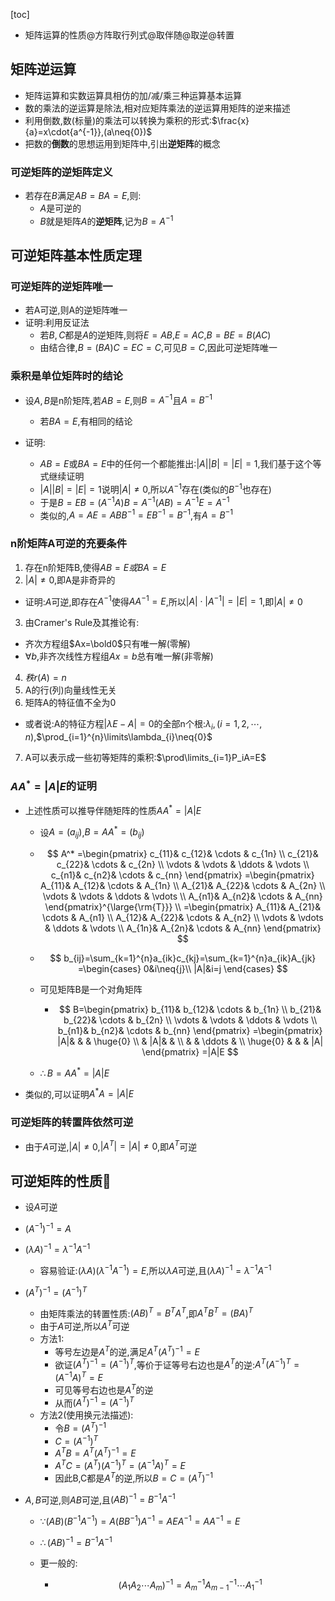 [toc]

- 矩阵运算的性质@方阵取行列式@取伴随@取逆@转置

## 矩阵逆运算

- 矩阵运算和实数运算具相仿的加/减/乘三种运算基本运算
- 数的乘法的逆运算是除法,相对应矩阵乘法的逆运算用矩阵的逆来描述
- 利用倒数,数(标量)的乘法可以转换为乘积的形式:$\frac{x}{a}=x\cdot{a^{-1}},(a\neq{0})$
- 把数的**倒数**的思想运用到矩阵中,引出**逆矩阵**的概念

### 可逆矩阵的逆矩阵定义

- 若存在$B$满足$AB=BA=E$,则:
  - $A$是可逆的
  - $B$就是矩阵$A$的**逆矩阵**,记为$B=A^{-1}$

## 可逆矩阵基本性质定理

### 可逆矩阵的逆矩阵唯一

- 若A可逆,则A的逆矩阵唯一
- 证明:利用反证法
  - 若$B,C$都是$A$的逆矩阵,则将$E=AB$,$E=AC$,$B=BE=B(AC)$
  - 由结合律,$B=(BA)C=EC=C$,可见$B=C$,因此可逆矩阵唯一

### 乘积是单位矩阵时的结论

- 设$A,B$是n阶矩阵,若$AB=E$,则$B=A^{-1}$且$A=B^{-1}$
  - 若$BA=E$,有相同的结论

- 证明:
  - $AB=E$或$BA=E$中的任何一个都能推出:$|A||B|=|E|=1$,我们基于这个等式继续证明
  - $|A||B|=|E|=1$说明$|A|\neq0$,所以$A^{-1}$存在(类似的$B^{-1}$也存在)
  - 于是$B=EB=(A^{-1}A)B=A^{-1}(AB)=A^{-1}E=A^{-1}$
  - 类似的,$A=AE=ABB^{-1}=EB^{-1}=B^{-1}$,有$A=B^{-1}$




### n阶矩阵A可逆的充要条件

1. 存在n阶矩阵B,使得$AB=E或BA=E$
2. $|A|\neq{0}$,即A是非奇异的
  - 证明:$A$可逆,即存在$A^{-1}$使得$AA^{-1}=E$,所以$|A|\cdot|A^{-1}|=|E|=1$,即$|A|\neq{0}$
3. 由Cramer's Rule及其推论有:
  - 齐次方程组$Ax=\bold0$只有唯一解(零解)
  - $\forall{b}$,非齐次线性方程组$Ax=b$总有唯一解(非零解)
4. $秩r(A)=n$
5. A的行(列)向量线性无关
6. 矩阵A的特征值不全为0
  - 或者说:A的特征方程$|\lambda{E}-A|=0$的全部n个根:$\lambda_i,(i=1,2,\cdots,n)$,$\prod_{i=1}^{n}\limits\lambda_{i}\neq{0}$
7. A可以表示成一些初等矩阵的乘积:$\prod\limits_{i=1}P_iA=E$

### $AA^*=|A|E$的证明

- 上述性质可以推导伴随矩阵的性质$AA^*=|A|E$

  - 设$A=(a_{ij})$,$B=AA^*=(b_{ij})$

  - $$
    A^*
    =\begin{pmatrix}  
      c_{11}& c_{12}& \cdots  & c_{1n} \\  
      c_{21}& c_{22}& \cdots  & c_{2n} \\  
      \vdots & \vdots & \ddots & \vdots \\  
      c_{n1}& c_{n2}& \cdots  & c_{nn}  
    \end{pmatrix}
    =\begin{pmatrix}  
      A_{11}& A_{12}& \cdots  & A_{1n} \\  
      A_{21}& A_{22}& \cdots  & A_{2n} \\  
      \vdots & \vdots & \ddots & \vdots \\  
      A_{n1}& A_{n2}& \cdots  & A_{nn}  
    \end{pmatrix}^{\large{\rm{T}}}
    \\
    =\begin{pmatrix}  
      A_{11}& A_{21}& \cdots  & A_{n1} \\  
      A_{12}& A_{22}& \cdots  & A_{n2} \\  
      \vdots & \vdots & \ddots & \vdots \\  
      A_{1n}& A_{2n}& \cdots  & A_{nn}  
    \end{pmatrix}
    $$

    

  - $$
    b_{ij}=\sum_{k=1}^{n}a_{ik}c_{kj}=\sum_{k=1}^{n}a_{ik}A_{jk}
    =\begin{cases}
    0&i\neq{j}\\
    |A|&i=j
    \end{cases}
    $$

  - 可见矩阵B是一个对角矩阵

    - $$
      B=\begin{pmatrix}  
        b_{11}& b_{12}& \cdots  & b_{1n} \\  
        b_{21}& b_{22}& \cdots  & b_{2n} \\  
        \vdots & \vdots & \ddots & \vdots \\  
        b_{n1}& b_{n2}& \cdots  & b_{nn}  
      \end{pmatrix}
      =\begin{pmatrix}  
        |A|& &   & \huge{0}  \\  
         & |A|&   &  \\  
         &  & \ddots &   \\  
        \huge{0} &  &   & |A|  
      \end{pmatrix}
      =|A|E
      $$

  - $\therefore{B=AA^*=|A|E}$

- 类似的,可以证明$A^*A=|A|E$

### 可逆矩阵的转置阵依然可逆

- 由于$A$可逆,$|A|\neq{0}$,$|A^T|=|A|\neq{0}$,即$A^T$可逆

## 可逆矩阵的性质🎈

- 设$A$可逆

- $(A^{-1})^{-1}=A$

- $(\lambda{A})^{-1}={\lambda^{-1}}A^{-1}$

  - 容易验证:$(\lambda{A})(\lambda^{-1}A^{-1})=E$,所以$\lambda{A}$可逆,且$(\lambda{A})^{-1}=\lambda^{-1}A^{-1}$

- $(A^T)^{-1}=(A^{-1})^T$

  - 由矩阵乘法的转置性质:$(AB)^T=B^TA^T$,即$A^TB^T=(BA)^T$
  - 由于$A$可逆,所以$A^T$可逆
  - 方法1:
    - 等号左边是$A^T$的逆,满足$A^T(A^T)^{-1}=E$
    - 欲证$(A^T)^{-1}=(A^{-1})^T$,等价于证等号右边也是$A^T$的逆:$A^T(A^{-1})^T=(A^{-1}A)^T=E$
    - 可见等号右边也是$A^T$的逆
    - 从而$(A^T)^{-1}=(A^{-1})^{T}$
  - 方法2(使用换元法描述):
    - 令$B=(A^T)^{-1}$
    - $C=(A^{-1})^T$
    - $A^TB=A^T(A^T)^{-1}=E$
    - $A^TC=(A^T)(A^{-1})^T=(A^{-1}A)^T=E$
    - 因此B,C都是$A^T$的逆,所以$B=C=(A^T)^{-1}$

- $A,B$可逆,则$AB$可逆,且$(AB)^{-1}=B^{-1}A^{-1}$

  - $\because{(AB)(B^{-1}A^{-1}})=A(BB^{-1})A^{-1}=AEA^{-1}=AA^{-1}=E$

  - $\therefore{(AB)^{-1}=B^{-1}A^{-1}}$

  - 更一般的:

    - $$
      (A_1A_2\cdots{A_m})^{-1}=A_m^{-1}A_{m-1}^{-1}\cdots{A_1^{-1}}
      $$

      

